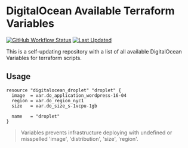# DigitalOcean Available Terraform Variables
[![GitHub Workflow Status](https://img.shields.io/github/actions/workflow/status/sergeykuzmich/terraform-digitalocean-variables/daily.yml?branch=master)](https://img.shields.io/github/actions/workflow/status/sergeykuzmich/terraform-digitalocean-variables/daily.yml?branch=master)
[![Last Updated](https://img.shields.io/github/last-commit/sergeykuzmich/terraform-digitalocean-variables/master.svg?label=last%20updated)](https://github.com/sergeykuzmich/terraform-digitalocean-variables/commits/master)

This is a self-updating repository with a list of all available DigitalOcean Variables for terraform scripts.
 
## Usage

```
resource "digitalocean_droplet" "droplet" {
  image  = var.do_application_wordpress-16-04
  region = var.do_region_nyc1
  size   = var.do_size_s-1vcpu-1gb

  name   = "droplet"
}
```

> Variables prevents infrastructure deploying with undefined or misspelled 'image', 'distribution', 'size', 'region'.
